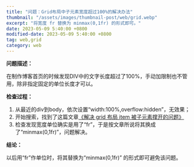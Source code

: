 ```yaml
---
title: "问题：Grid布局中子元素宽度超过100%的解决办法"
thumbnail: "/assets/images/thumbnail-post/web/grid.webp"
excerpt: "将宽度 fr 替换为 minmax(0,1fr) 的形式即可。"
date: 2023-05-09 5:40:00 +0800
modified-date: 2023-05-09 5:40:00 +0800
tag: web,grid
category: web
---
```


<b>问题描述：</b>

在制作博客首页的时候发现DIV中的文字长度超过了100%，手动加限制也不管用，除非指定固定的单位长度才可以。

<b>检查过程：</b>

1. 从最近的div到body，依次设置“width:100%,overflow:hidden”，无效果；
2. 开始搜索，找到了这篇文章[《解决 grid 布局 item 被子元素撑开的问题》][《解决 grid 布局 item 被子元素撑开的问题》]
3. 检查发现宽度单位确实是用了“fr”，于是按文章所说将其换成了“minmax(0,1fr)”，问题解决。

<b>结论：</b>

以后用“fr”作单位时，将其替换为“minmax(0,1fr)” 的形式即可避免该问题。

[《解决 grid 布局 item 被子元素撑开的问题》]: https://my.oschina.net/Cubicluo/blog/5356233
